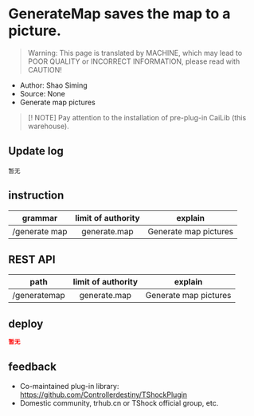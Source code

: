 # GenerateMap saves the map to a picture.

> Warning: This page is translated by MACHINE, which may lead to POOR QUALITY or INCORRECT INFORMATION, please read with CAUTION!


- Author: Shao Siming
- Source: None
- Generate map pictures
  
> [! NOTE]
> Pay attention to the installation of pre-plug-in CaiLib (this warehouse).

## Update log

```
暂无
```

## instruction

|grammar|limit of authority|explain|
| --------- |:----------:|:----------:|
|/generate map|generate.map|Generate map pictures|

## REST API

|path|limit of authority|explain|
| ------------ |:----------:|:----------:|
|/generatemap|generate.map|Generate map pictures|

## deploy

```json
暂无
```

## feedback

- Co-maintained plug-in library: https://github.com/Controllerdestiny/TShockPlugin
- Domestic community, trhub.cn or TShock official group, etc.